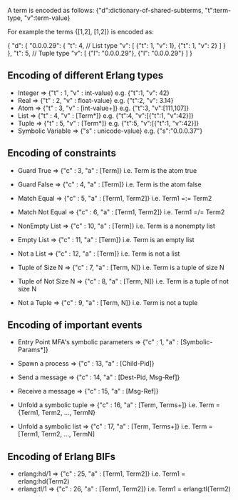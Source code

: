 A term is encoded as follows:
{"d":dictionary-of-shared-subterms, "t":term-type, "v":term-value}

For example the terms {[1,2], [1,2]} is encoded as:

{
  "d": {
    "0.0.0.29": {
      "t": 4, // List type
      "v": [
        {"t": 1, "v": 1},
        {"t": 1, "v": 2}
      ]
    }
  },
  "t": 5, // Tuple type
  "v": [
    {"l": "0.0.0.29"},
    {"l": "0.0.0.29"}
  ]
}

Encoding of different Erlang types
----------------------------------

* Integer            =>  {"t" : 1, "v" : int-value}      e.g. {"t":1, "v": 42}
* Real               =>  {"t" : 2, "v" : float-value}    e.g. {"t":2, "v": 3.14}
* Atom               =>  {"t" : 3, "v" : [int-value+]}   e.g. {"t":3, "v":[111,107]}
* List               =>  {"t" : 4, "v" : [Term*]}        e.g. {"t":4, "v":[{"t":1, "v":42}]}
* Tuple              =>  {"t" : 5, "v" : [Term*]}        e.g. {"t":5, "v":[{"t":1, "v":42}]}
* Symbolic Variable  =>  {"s" : unicode-value}           e.g. {"s":"0.0.0.37"}

Encoding of constraints
-----------------------

* Guard True       =>  {"c" : 3, "a" : [Term]}  i.e. Term is the atom true
* Guard False      =>  {"c" : 4, "a" : [Term]}  i.e. Term is the atom false

* Match Equal      =>  {"c" : 5, "a" : [Term1, Term2]}  i.e. Term1 =:= Term2
* Match Not Equal  =>  {"c" : 6, "a" : [Term1, Term2]}  i.e. Term1 =/= Term2

* NonEmpty List    =>  {"c" : 10, "a" : [Term]}  i.e. Term is a nonempty list
* Empty List       =>  {"c" : 11, "a" : [Term]}  i.e. Term is an empty list
* Not a List       =>  {"c" : 12, "a" : [Term]}  i.e. Term is not a list

* Tuple of Size N      =>  {"c" : 7, "a" : [Term, N]}  i.e. Term is a tuple of size N
* Tuple of Not Size N  =>  {"c" : 8, "a" : [Term, N]}  i.e. Term is a tuple of not size N
* Not a Tuple          =>  {"c" : 9, "a" : [Term, N]}  i.e. Term is not a tuple


Encoding of important events
----------------------------

* Entry Point MFA's symbolic parameters  =>  {"c" : 1, "a" : [Symbolic-Params*]}

* Spawn a process    =>  {"c" : 13, "a" : [Child-Pid]}

* Send a message     =>  {"c" : 14, "a" : [Dest-Pid, Msg-Ref]}
* Receive a message  =>  {"c" : 15, "a" : [Msg-Ref]}

* Unfold a symbolic tuple  =>  {"c" : 16, "a" : [Term, Terms+]}  i.e. Term = {Term1, Term2, ..., TermN}
* Unfold a symbolic list   =>  {"c" : 17, "a" : [Term, Terms+]}  i.e. Term = [Term1, Term2, ..., TermN]


Encoding of Erlang BIFs
-----------------------

* erlang:hd/1  => {"c" : 25, "a" : [Term1, Term2]}  i.e. Term1 = erlang:hd(Term2)
* erlang:tl/1  => {"c" : 26, "a" : [Term1, Term2]}  i.e. Term1 = erlang:tl(Term2)


